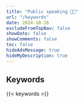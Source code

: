 ```yaml
---
title: "Public speaking 🧑‍🏫"
url: "/keywords"
date: 2024-10-16
excludeFromTopNav: false
showDate: false
showComments: false
toc: false
hideAdsMessage: true
hideMyDescription: true
---
```





## Keywords

{{< keywords >}}
